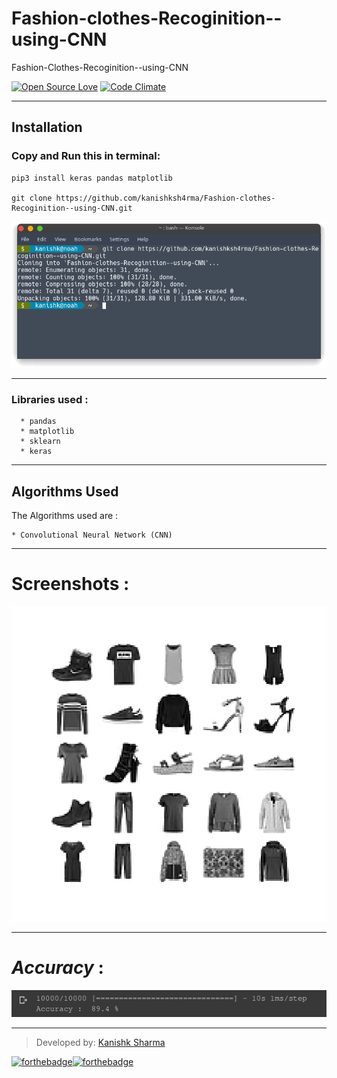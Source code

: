 # Fashion-clothes-Recoginition--using-CNN
Fashion-Clothes-Recoginition--using-CNN

[![Open Source Love](https://badges.frapsoft.com/os/v3/open-source.svg?v=102)](https://github.com/kanishksh4rma/Parkinson-Disease-Prediction-in-Early-Stages) [![Code Climate](https://codeclimate.com/github/boennemann/badges.svg)](https://github.com/kanishksh4rma/Parkinson-Disease-Prediction-in-Early-Stages)
 
 ---

## **Installation**

### Copy and Run this in terminal: 

```
pip3 install keras pandas matplotlib

git clone https://github.com/kanishksh4rma/Fashion-clothes-Recoginition--using-CNN.git
```

![demo_install](/screenshots/demo_install.png)

---

### Libraries used : 

```
  * pandas
  * matplotlib
  * sklearn
  * keras
```
---

## Algorithms Used

The Algorithms used are : 

	* Convolutional Neural Network (CNN)

 ---

# Screenshots :
![ss](screenshots/1.png)

---

# ***Accuracy*** : 
![screenshot 1](screenshots/ss1.png)

---

> Developed by: [Kanishk Sharma](github.com/kanishksh4rma) 

[![forthebadge](https://forthebadge.com/images/badges/built-with-python.svg)](https://github.com/kanishksh4rma/Parkinson-Disease-Prediction-in-Early-Stages)[![forthebadge](https://forthebadge.com/images/badges/built-with-love.svg)](https://github.com/kanishksh4rma/Parkinson-Disease-Prediction-in-Early-Stages)

